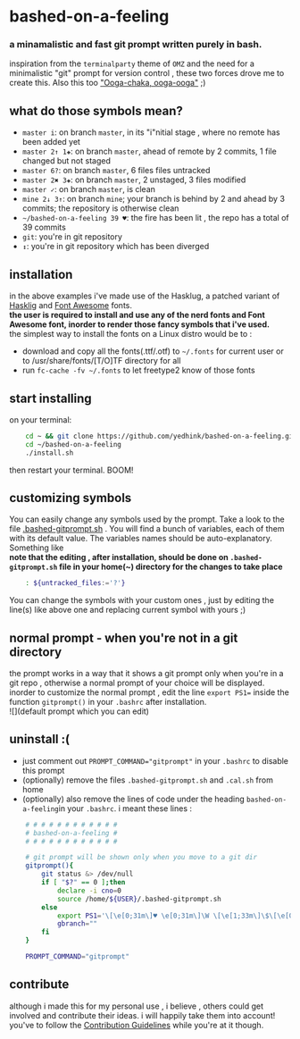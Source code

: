 # bashed-on-a-feeling   
### a minamalistic and fast git prompt written purely in bash.  

inspiration from the `terminalparty` theme of `OMZ` and the need for a minimalistic "git" prompt for version control , these two forces drove me to create this. Also this too ["Ooga-chaka, ooga-ooga"](https://youtu.be/NrI-UBIB8Jki) ;)  

## what do those symbols mean?

* ``master i``: on branch ``master``, in its "i"nitial stage , where no remote has been added yet   
* ``master 2↑ 1✚``: on branch ``master``, ahead of remote by 2 commits, 1 file changed but not staged
* ``master 6?``: on branch ``master``, 6 files files untracked
* ``master 2✖ 3✚``: on branch ``master``, 2 unstaged, 3 files modified
* ``master ✓``: on branch ``master``, is clean
* ``mine 2↓ 3↑``: on branch ``mine``; your branch is behind by 2 and ahead by 3 commits; the repository is otherwise clean
* ``~/bashed-on-a-feeling 39 ♥``: the fire has been lit , the repo has a total of 39 commits 
* ``git``: you're in git repository 
* ``↕``: you're in git repository which has been diverged 

## installation
in the above examples i've made use of the Hasklug, a patched variant of [Hasklig](https://github.com/ryanoasis/nerd-fonts/tree/master/patched-fonts/Hasklig) and [Font Awesome](https://github.com/FortAwesome/Font-Awesome) fonts.  
**the user is required to install and use any of the nerd fonts and Font Awesome font, inorder to render those fancy symbols that i've used.**      
the simplest way to install the fonts on a Linux distro would be to :  
* download and copy all the fonts(.ttf/.otf) to `~/.fonts` for current user or to /usr/share/fonts/[T/O]TF directory for all
* run `fc-cache -fv ~/.fonts` to let freetype2 know of those fonts

## start installing

on  your terminal:  
```bash
	cd ~ && git clone https://github.com/yedhink/bashed-on-a-feeling.git
	cd ~/bashed-on-a-feeling
	./install.sh
```
then restart your terminal. BOOM!  

## customizing symbols

You can easily change any symbols used by the prompt. Take a look to the file [.bashed-gitprompt.sh]() . You will find a bunch of variables, each of them with its default value. The variables names should be auto-explanatory. Something like  
**note that the editing , after installation, should be done on `.bashed-gitprompt.sh` file in your home(~) directory for the changes to take place**  

```bash
	: ${untracked_files:='?'}
```  
You can change the symbols with your custom ones , just by editing the line(s) like above one and replacing current symbol with yours ;)

## normal prompt - when you're not in a git directory  
the prompt works in a way that it shows a git prompt only when you're in a git repo , otherwise a normal prompt of your choice will be displayed. inorder to customize the normal prompt , edit the line `export PS1=` inside the function `gitprompt()` in your `.bashrc` after installation.  
![](default prompt which you can edit)  

## uninstall :(  
* just comment out `PROMPT_COMMAND="gitprompt"` in your `.bashrc` to disable this prompt
* (optionally) remove the files `.bashed-gitprompt.sh` and `.cal.sh` from home
* (optionally) also remove the lines of code under the heading `bashed-on-a-feeling`in your `.bashrc`. i meant these lines :  
```bash
	# # # # # # # # # # # #
	# bashed-on-a-feeling #
	# # # # # # # # # # # #

	# git prompt will be shown only when you move to a git dir
	gitprompt(){
		git status &> /dev/null
		if [ "$?" == 0 ];then
			declare -i cno=0
			source /home/${USER}/.bashed-gitprompt.sh
		else
			export PS1='\[\e[0;31m\]♥ \e[0;31m\]\W \[\e[1;33m\]\$\[\e[0m\] '
			gbranch=""
		fi
	}

	PROMPT_COMMAND="gitprompt"
```
## contribute  
although i made this for my personal use , i believe , others could get involved and contribute their ideas. i will happily take them into account!  
you've to follow the [Contribution Guidelines]() while you're at it though.
